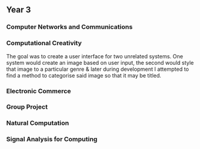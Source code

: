 ## Year 3

### Computer Networks and Communications
### Computational Creativity

The goal was to create a user interface for two unrelated systems. One system would create an image based on user input, the second would style that image to a particular genre & later during development I attempted to find a method to categorise said image so that it may be titled.

### Electronic Commerce
### Group Project
### Natural Computation
### Signal Analysis for Computing
